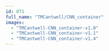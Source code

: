 ```yaml
---
id: 871
full_name: "TMCantwell/CNN_container"
images: 
  - "TMCantwell-CNN_container-v1.0"
  - "TMCantwell-CNN_container-v1.1"
  - "TMCantwell-CNN_container-v1.4"
---
```

